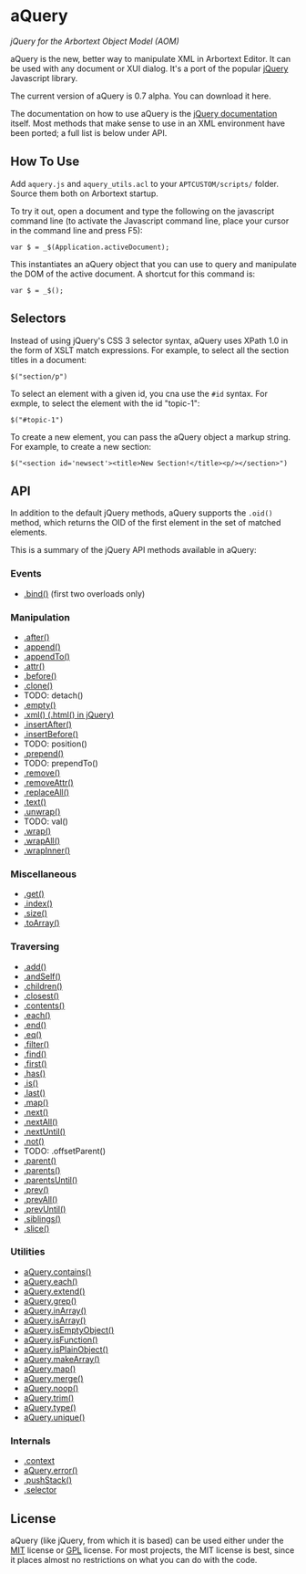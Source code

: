 # aQuery #

_jQuery for the Arbortext Object Model (AOM)_

aQuery is the new, better way to manipulate XML in Arbortext Editor.  It can be used with any document or XUI dialog.  It's a port of the popular [jQuery](http://www.jquery.com) Javascript library. 

The current version of aQuery is 0.7 alpha.  You can download it here.

The documentation on how to use aQuery is the [jQuery documentation](http://docs.jquery.com/Main_Page) itself.  Most methods that make sense to use in an XML environment have been ported; a full list is below under API.


## How To Use ##

Add `aquery.js` and `aquery_utils.acl` to your `APTCUSTOM/scripts/` folder.  Source them both on Arbortext startup.  

To try it out, open a document and type the following on the javascript command line (to activate the Javascript command line, place your cursor in the command line and press F5):

    var $ = _$(Application.activeDocument);

This instantiates an aQuery object that you can use to query and manipulate the DOM of the active document.  A shortcut for this command is:

    var $ = _$();


## Selectors ##

Instead of using jQuery's CSS 3 selector syntax, aQuery uses XPath 1.0 in the form of XSLT match expressions.  For example, to select all the section titles in a document:

    $("section/p")

To select an element with a given id, you cna use the `#id` syntax.  For exmple, to select the element with the id "topic-1":

    $("#topic-1")
 
To create a new element, you can pass the aQuery object a markup string.  For example, to create a new section:

    $("<section id='newsect'><title>New Section!</title><p/></section>")

    
## API ##

In addition to the default jQuery methods, aQuery supports the `.oid()` method, which returns the OID of the first element in the set of matched elements.

This is a summary of the jQuery API methods available in aQuery:


### Events ###

* [.bind()](http://api.jquery.com/bind/) (first two overloads only)


### Manipulation ###

* [.after()](http://api.jquery.com/after/)
* [.append()](http://api.jquery.com/append/)
* [.appendTo()](http://api.jquery.com/appendTo/)
* [.attr()](http://api.jquery.com/attr/)
* [.before()](http://api.jquery.com/before/)
* [.clone()](http://api.jquery.com/clone/)
* TODO: detach()
* [.empty()](http://api.jquery.com/empty/)
* [.xml() (.html() in jQuery)](http://api.jquery.com/html/)
* [.insertAfter()](http://api.jquery.com/insertAfter/)
* [.insertBefore()](http://api.jquery.com/insertBefore/)
* TODO: position()
* [.prepend()](http://api.jquery.com/prepend/)
* TODO: prependTo()
* [.remove()](http://api.jquery.com/remove/)
* [.removeAttr()](http://api.jquery.com/removeAttr/)
* [.replaceAll()](http://api.jquery.com/replaceAll/)
* [.text()](http://api.jquery.com/text/)
* [.unwrap()](http://api.jquery.com/unwrap/)
* TODO: val()
* [.wrap()](http://api.jquery.com/wrap/)
* [.wrapAll()](http://api.jquery.com/wrapAll/)
* [.wrapInner()](http://api.jquery.com/wrapInner/)


### Miscellaneous ###

* [.get()](http://api.jquery.com/get)
* [.index()](http://api.jquery.com/index)
* [.size()](http://api.jquery.com/size)
* [.toArray()](http://api.jquery.com/toArray)


### Traversing ###

* [.add()](http://api.jquery.com/add)
* [.andSelf()](http://api.jquery.com/andSelf/)
* [.children()](http://api.jquery.com/children/)
* [.closest()](http://api.jquery.com/closest/)
* [.contents()](http://api.jquery.com/contents/)
* [.each()](http://api.jquery.com/each/)
* [.end()](http://api.jquery.com/end/)
* [.eq()](http://api.jquery.com/eq/)
* [.filter()](http://api.jquery.com/filter/)
* [.find()](http://api.jquery.com/find/)
* [.first()](http://api.jquery.com/first/)
* [.has()](http://api.jquery.com/has/)
* [.is()](http://api.jquery.com/is/)
* [.last()](http://api.jquery.com/last/)
* [.map()](http://api.jquery.com/map/)
* [.next()](http://api.jquery.com/next/)
* [.nextAll()](http://api.jquery.com/nextAll/)
* [.nextUntil()](http://api.jquery.com/nextUntil/)
* [.not()](http://api.jquery.com/not/)
* TODO: .offsetParent()
* [.parent()](http://api.jquery.com/parent/)
* [.parents()](http://api.jquery.com/parents/)
* [.parentsUntil()](http://api.jquery.com/parentsUntil/)
* [.prev()](http://api.jquery.com/prev/)
* [.prevAll()](http://api.jquery.com/prevAll/)
* [.prevUntil()](http://api.jquery.com/prevUntil/)
* [.siblings()](http://api.jquery.com/siblings/)
* [.slice()](http://api.jquery.com/slice/)


### Utilities ###

* [aQuery.contains()](http://api.jquery.com/jQuery.contains/)
* [aQuery.each()](http://api.jquery.com/jQuery.each/)
* [aQuery.extend()](http://api.jquery.com/jQuery.extend/)
* [aQuery.grep()](http://api.jquery.com/jQuery.grep/)
* [aQuery.inArray()](http://api.jquery.com/jQuery.inArray/)
* [aQuery.isArray()](http://api.jquery.com/jQuery.isArray/)
* [aQuery.isEmptyObject()](http://api.jquery.com/jQuery.isEmptyObject/)
* [aQuery.isFunction()](http://api.jquery.com/jQuery.isFunction/)
* [aQuery.isPlainObject()](http://api.jquery.com/jQuery.isPlainObject/)
* [aQuery.makeArray()](http://api.jquery.com/jQuery.makeArray/)
* [aQuery.map()](http://api.jquery.com/jQuery.map/)
* [aQuery.merge()](http://api.jquery.com/jQuery.merge/)
* [aQuery.noop()](http://api.jquery.com/jQuery.noop/)
* [aQuery.trim()](http://api.jquery.com/jQuery.trim/)
* [aQuery.type()](http://api.jquery.com/jQuery.type/)
* [aQuery.unique()](http://api.jquery.com/jQuery.unique/)


### Internals ###

* [.context](http://api.jquery.com/context/)
* [aQuery.error()](http://api.jquery.com/jQuery.error)
* [.pushStack()](http://api.jquery.com/pushstack)
* [.selector](http://api.jquery.com/selector)


## License ##

aQuery (like jQuery, from which it is based) can be used either under the [MIT](http://www.opensource.org/licenses/mit-license.php) license or [GPL](http://www.opensource.org/licenses/gpl-2.0.php) license.  For most projects, the MIT license is best, since it places almost no restrictions on what you can do with the code.
